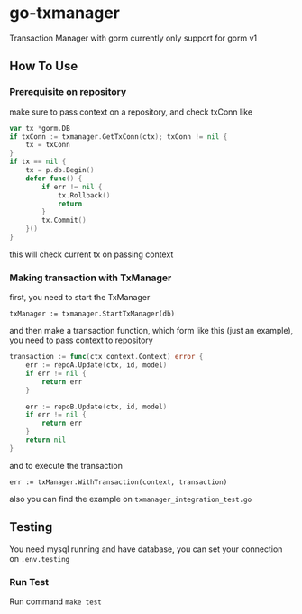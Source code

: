 # go-txmanager
Transaction Manager with gorm currently only support for gorm v1

## How To Use

### Prerequisite on repository

make sure to pass context on a repository, and check txConn like
```go
var tx *gorm.DB
if txConn := txmanager.GetTxConn(ctx); txConn != nil {
    tx = txConn
}
if tx == nil {
    tx = p.db.Begin()
    defer func() {
        if err != nil {
            tx.Rollback()
            return
        }
        tx.Commit()
    }()
}
```
this will check current tx on passing context

### Making transaction with TxManager
first, you need to start the TxManager
```
txManager := txmanager.StartTxManager(db)
```
and then make a transaction function, which form like this (just an example),
you need to pass context to repository
```go
transaction := func(ctx context.Context) error {
    err := repoA.Update(ctx, id, model)
    if err != nil {
        return err
    }

    err := repoB.Update(ctx, id, model)
    if err != nil {
        return err
    }
    return nil
}
```
and to execute the transaction
```
err := txManager.WithTransaction(context, transaction)
```
also you can find the example on `txmanager_integration_test.go`

## Testing
You need mysql running and have database, you can set your connection on `.env.testing`

### Run Test
Run command `make test`